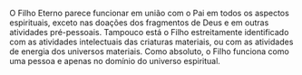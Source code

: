﻿O Filho Eterno parece funcionar em união com o Pai em todos os aspectos espirituais, exceto nas doações dos fragmentos de Deus e em outras atividades pré-pessoais. Tampouco está o Filho estreitamente identificado com as atividades intelectuais das criaturas materiais, ou com as atividades de energia dos universos materiais. Como absoluto, o Filho funciona como uma pessoa e apenas no domínio do universo espiritual.